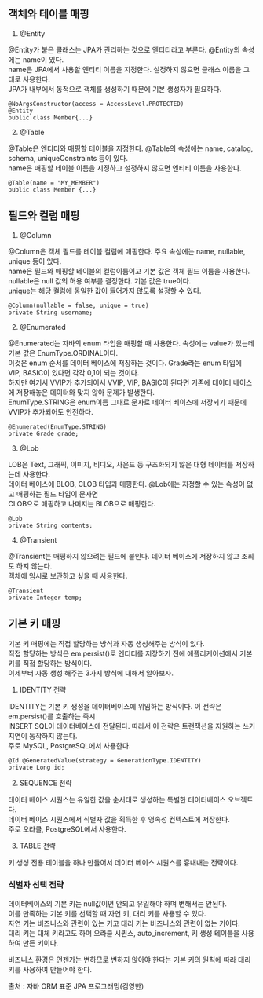 ## 객체와 테이블 매핑

1. @Entity

@Entity가 붙은 클래스는 JPA가 관리하는 것으로 엔티티라고 부른다. @Entity의 속성에는 name이 있다.  
name은 JPA에서 사용할 엔티티 이름을 지정한다. 설정하지 않으면 클래스 이름을 그대로 사용한다.  
JPA가 내부에서 동적으로 객체를 생성하기 때문에 기본 생성자가 필요하다.   
```
@NoArgsConstructor(access = AccessLevel.PROTECTED)
@Entity
public class Member{...}
```

2. @Table

@Table은 엔티티와 매핑할 테이블을 지정한다. @Table의 속성에는 name, catalog, schema, uniqueConstraints 등이 있다.  
name은 매핑할 테이블 이름을 지정하고 설정하지 않으면 엔티티 이름을 사용한다.  
```
@Table(name = "MY_MEMBER")
public class Member {...}
```
## 필드와 컬럼 매핑

1. @Column  

@Column은 객체 필드를 테이블 컬럼에 매핑한다. 주요 속성에는 name, nullable, unique 등이 있다.  
name은 필드와 매핑할 테이블의 컬럼이름이고 기본 값은 객체 필드 이름을 사용한다.  
nullable은 null 값의 허용 여부를 결정한다. 기본 값은 true이다.   
unique는 해당 컬럼에 동일한 값이 들어가지 않도록 설정할 수 있다.  
```
@Column(nullable = false, unique = true)
private String username;
```

2. @Enumerated

@Enumerated는 자바의 enum 타입을 매핑할 때 사용한다. 속성에는 value가 있는데 기본 값은 EnumType.ORDINAL이다.  
이것은 enum 순서를 데이터 베이스에 저장하는 것이다. Grade라는 enum 타입에 VIP, BASIC이 있다면 각각 0,1이 되는 것이다.   
하지만 여기서 VVIP가 추가되어서 VVIP, VIP, BASIC이 된다면 기존에 데이터 베이스에 저장해놓은 데이터와 맞지 않아 문제가 발생한다.   
EnumType.STRING은 enum이름 그대로 문자로 데이터 베이스에 저장되기 때문에 VVIP가 추가되어도 안전하다.  
```
@Enumerated(EnumType.STRING)
private Grade grade;
```

3. @Lob

LOB은 Text, 그래픽, 이미지, 비디오, 사운드 등 구조화되지 않은 대형 데이터를 저장하는데 사용한다.  
데이터 베이스에 BLOB, CLOB 타입과 매핑한다. @Lob에는 지정할 수 있는 속성이 없고 매핑하는 필드 타입이 문자면  
CLOB으로 매핑하고 나머지는 BLOB으로 매핑한다.   
```
@Lob
private String contents;
```

4. @Transient

@Transient는 매핑하지 않으려는 필드에 붙인다. 데이터 베이스에 저장하지 않고 조회도 하지 않는다.  
객체에 임시로 보관하고 싶을 때 사용한다.  
```
@Transient
private Integer temp;
```

## 기본 키 매핑

기본 키 매핑에는 직접 할당하는 방식과 자동 생성해주는 방식이 있다.  
직접 할당하는 방식은 em.persist()로 엔티티를 저장하기 전에 애플리케이션에서 기본키를 직접 할당하는 방식이다.   
이제부터 자동 생성 해주는 3가지 방식에 대해서 알아보자.  

1. IDENTITY 전략

IDENTITY는 기본 키 생성을 데이터베이스에 위임하는 방식이다. 이 전략은 em.persist()를 호출하는 즉시  
INSERT SQL이 데이터베이스에 전달된다. 따라서 이 전략은 트랜잭션을 지원하는 쓰기 지연이 동작하지 않는다.  
주로 MySQL, PostgreSQL에서 사용한다.  
```
@Id @GeneratedValue(strategy = GenerationType.IDENTITY)
private Long id;
```

2. SEQUENCE 전략

데이터 베이스 시퀀스는 유일한 값을 순서대로 생성하는 특별한 데이터베이스 오브젝트다.  
데이터 베이스 시퀀스에서 식별자 값을 획득한 후 영속성 컨텍스트에 저장한다.  
주로 오라클, PostgreSQL에서 사용한다.   

3. TABLE 전략  

키 생성 전용 테이블을 하나 만들어서 데이터 베이스 시퀀스를 흉내내는 전략이다.   

### 식별자 선택 전략  
 
데이터베이스의 기본 키는 null값이면 안되고 유일해야 하며 변해서는 안된다.  
이를 만족하는 기본 키를 선택할 때 자연 키, 대리 키를 사용할 수 있다.  
자연 키는 비즈니스와 관련이 있는 키고 대리 키는 비즈니스와 관련이 없는 키이다.  
대리 키는 대체 키라고도 하며 오라클 시퀀스, auto_increment, 키 생성 테이블을 사용하여 만든 키이다.  

비즈니스 환경은 언젠가는 변하므로 변하지 않아야 한다는 기본 키의 원칙에 따라 대리 키를 사용하여 만들어야 한다.

출처 : 자바 ORM 표준 JPA 프로그래밍(김영한)
